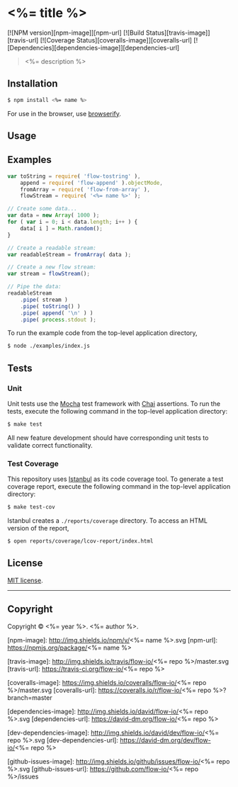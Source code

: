 <%= title %>
===
[![NPM version][npm-image]][npm-url] [![Build Status][travis-image]][travis-url] [![Coverage Status][coveralls-image]][coveralls-url] [![Dependencies][dependencies-image]][dependencies-url]

> <%= description %>


## Installation

``` bash
$ npm install <%= name %>
```

For use in the browser, use [browserify](https://github.com/substack/node-browserify).


## Usage




## Examples

``` javascript
var toString = require( 'flow-tostring' ),
	append = require( 'flow-append' ).objectMode,
	fromArray = require( 'flow-from-array' ),
	flowStream = require( '<%= name %>' );

// Create some data...
var data = new Array( 1000 );
for ( var i = 0; i < data.length; i++ ) {
	data[ i ] = Math.random();
}

// Create a readable stream:
var readableStream = fromArray( data );

// Create a new flow stream:
var stream = flowStream();

// Pipe the data:
readableStream
	.pipe( stream )
	.pipe( toString() )
	.pipe( append( '\n' ) )
	.pipe( process.stdout );
```

To run the example code from the top-level application directory,

``` bash
$ node ./examples/index.js
```


## Tests

### Unit

Unit tests use the [Mocha](http://visionmedia.github.io/mocha) test framework with [Chai](http://chaijs.com) assertions. To run the tests, execute the following command in the top-level application directory:

``` bash
$ make test
```

All new feature development should have corresponding unit tests to validate correct functionality.


### Test Coverage

This repository uses [Istanbul](https://github.com/gotwarlost/istanbul) as its code coverage tool. To generate a test coverage report, execute the following command in the top-level application directory:

``` bash
$ make test-cov
```

Istanbul creates a `./reports/coverage` directory. To access an HTML version of the report,

``` bash
$ open reports/coverage/lcov-report/index.html
```


## License

[MIT license](http://opensource.org/licenses/MIT). 


---
## Copyright

Copyright &copy; <%= year %>. <%= author %>.


[npm-image]: http://img.shields.io/npm/v/<%= name %>.svg
[npm-url]: https://npmjs.org/package/<%= name %>

[travis-image]: http://img.shields.io/travis/flow-io/<%= repo %>/master.svg
[travis-url]: https://travis-ci.org/flow-io/<%= repo %>

[coveralls-image]: https://img.shields.io/coveralls/flow-io/<%= repo %>/master.svg
[coveralls-url]: https://coveralls.io/r/flow-io/<%= repo %>?branch=master

[dependencies-image]: http://img.shields.io/david/flow-io/<%= repo %>.svg
[dependencies-url]: https://david-dm.org/flow-io/<%= repo %>

[dev-dependencies-image]: http://img.shields.io/david/dev/flow-io/<%= repo %>.svg
[dev-dependencies-url]: https://david-dm.org/dev/flow-io/<%= repo %>

[github-issues-image]: http://img.shields.io/github/issues/flow-io/<%= repo %>.svg
[github-issues-url]: https://github.com/flow-io/<%= repo %>/issues
